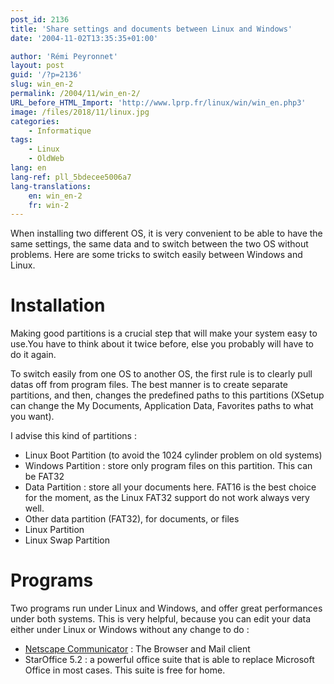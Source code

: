 ```yaml
---
post_id: 2136
title: 'Share settings and documents between Linux and Windows'
date: '2004-11-02T13:35:35+01:00'

author: 'Rémi Peyronnet'
layout: post
guid: '/?p=2136'
slug: win_en-2
permalink: /2004/11/win_en-2/
URL_before_HTML_Import: 'http://www.lprp.fr/linux/win/win_en.php3'
image: /files/2018/11/linux.jpg
categories:
    - Informatique
tags:
    - Linux
    - OldWeb
lang: en
lang-ref: pll_5bdecee5006a7
lang-translations:
    en: win_en-2
    fr: win-2
---
```


When installing two different OS, it is very convenient to be able to have the same settings, the same data and to switch between the two OS without problems. Here are some tricks to switch easily between Windows and Linux.

# Installation

Making good partitions is a crucial step that will make your system easy to use.You have to think about it twice before, else you probably will have to do it again.

To switch easily from one OS to another OS, the first rule is to clearly pull datas off from program files. The best manner is to create separate partitions, and then, changes the predefined paths to this partitions (XSetup can change the My Documents, Application Data, Favorites paths to what you want).

I advise this kind of partitions :

- Linux Boot Partition (to avoid the 1024 cylinder problem on old systems)
- Windows Partition : store only program files on this partition. This can be FAT32
- Data Partition : store all your documents here. FAT16 is the best choice for the moment, as the Linux FAT32 support do not work always very well.
- Other data partition (FAT32), for documents, or files
- Linux Partition
- Linux Swap Partition

# Programs

Two programs run under Linux and Windows, and offer great performances under both systems. This is very helpful, because you can edit your data either under Linux or Windows without any change to do :

- [Netscape Communicator](/2004/11/netscape_en/) : The Browser and Mail client
- StarOffice 5.2 : a powerful office suite that is able to replace Microsoft Office in most cases. This suite is free for home.